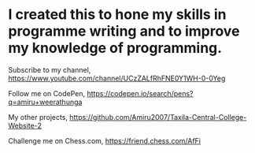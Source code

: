# I created this to hone my skills in programme writing and to improve my knowledge of programming.

Subscribe to my channel,
https://www.youtube.com/channel/UCzZALfRhFNE0Y1WH-0-0Yeg

Follow me on CodePen,
https://codepen.io/search/pens?q=amiru+weerathunga

My other projects,
https://github.com/Amiru2007/Taxila-Central-College-Website-2

Challenge me on Chess.com,
https://friend.chess.com/AfFi

